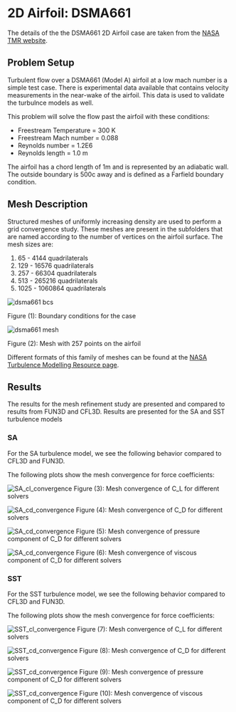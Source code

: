 # 2D Airfoil: DSMA661

The details of the the DSMA661 2D Airfoil case are taken from the [NASA TMR website](https://turbmodels.larc.nasa.gov/airfoilwakeverif500c.html). 

## Problem Setup

Turbulent flow over a DSMA661 (Model A) airfoil at a low mach number is a simple test case. There is experimental data available that contains velocity measurements in the near-wake of the airfoil. This data is used to validate the turbulnce models as well. 

This problem will solve the flow past the airfoil with these conditions:
- Freestream Temperature = 300 K
- Freestream Mach number = 0.088
- Reynolds number = 1.2E6
- Reynolds length = 1.0 m

The airfoil has a chord length of 1m and is represented by an adiabatic wall. The outside boundary is 500c away and is defined as a Farfield boundary condition. 

## Mesh Description

Structured meshes of uniformly increasing density are used to perform a grid convergence study. These meshes are present in the subfolders that are named according to the number of vertices on the airfoil surface. The mesh sizes are: 

1. 65    - 4144 quadrilaterals
2. 129   - 16576 quadrilaterals
3. 257   - 66304 quadrilaterals
4. 513   - 265216 quadrilaterals
5. 1025  - 1060864 quadrilaterals

![dsma661 bcs](images/dsma661_bc.png)

Figure (1): Boundary conditions for the case

![dsma661 mesh](images/dsma661_mesh.png)

Figure (2): Mesh with 257 points on the airfoil

Different formats of this family of meshes can be found at the [NASA Turbulence Modelling Resource page](https://turbmodels.larc.nasa.gov/airfoilwakeverif500c.html). 

## Results
The results for the mesh refinement study are presented and compared to results from FUN3D and CFL3D. Results are presented for the SA and SST turbulence models 

### SA

For the SA turbulence model, we see the following behavior compared to CFL3D and FUN3D. 

The following plots show the mesh convergence for force coefficients: 

![SA_cl_convergence](images/cl_convergence_dsma661_SA.png)
Figure (3): Mesh convergence of C_L for different solvers

![SA_cd_convergence](images/cd_convergence_dsma661_SA.png)
Figure (4): Mesh convergence of C_D for different solvers

![SA_cd_convergence](images/cdp_convergence_dsma661_SA.png)
Figure (5): Mesh convergence of pressure component of C_D for different solvers

![SA_cd_convergence](images/cdv_convergence_dsma661_SA.png)
Figure (6): Mesh convergence of viscous component of C_D for different solvers



### SST

For the SST turbulence model, we see the following behavior compared to CFL3D and FUN3D.

The following plots show the mesh convergence for force coefficients: 

![SST_cl_convergence](images/cl_convergence_dsma661_SST.png)
Figure (7): Mesh convergence of C_L for different solvers

![SST_cd_convergence](images/cd_convergence_dsma661_SST.png)
Figure (8): Mesh convergence of C_D for different solvers

![SST_cd_convergence](images/cdp_convergence_dsma661_SST.png)
Figure (9): Mesh convergence of pressure component of C_D for different solvers

![SST_cd_convergence](images/cdv_convergence_dsma661_SST.png)
Figure (10): Mesh convergence of viscous component of C_D for different solvers

